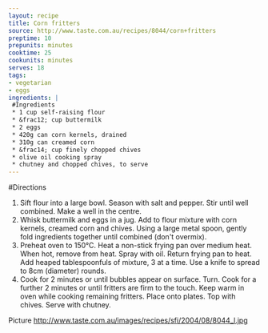 ```yaml
---
layout: recipe
title: Corn fritters 
source: http://www.taste.com.au/recipes/8044/corn+fritters
preptime: 10
prepunits: minutes
cooktime: 25
cookunits: minutes
serves: 18
tags: 
- vegetarian
- eggs
ingredients: |
 #Ingredients
 * 1 cup self-raising flour
 * &frac12; cup buttermilk
 * 2 eggs
 * 420g can corn kernels, drained
 * 310g can creamed corn
 * &frac14; cup finely chopped chives
 * olive oil cooking spray
 * chutney and chopped chives, to serve
---
```

#Directions
1. Sift flour into a large bowl. Season with salt and pepper. Stir until well combined. Make a well in the centre.
2. Whisk buttermilk and eggs in a jug. Add to flour mixture with corn kernels, creamed corn and chives. Using a large metal spoon, gently fold ingredients together until combined (don't overmix).
3. Preheat oven to 150&deg;C. Heat a non-stick frying pan over medium heat. When hot, remove from heat. Spray with oil. Return frying pan to heat. Add heaped tablespoonfuls of mixture, 3 at a time. Use a knife to spread to 8cm (diameter) rounds.
4. Cook for 2 minutes or until bubbles appear on surface. Turn. Cook for a further 2 minutes or until fritters are firm to the touch. Keep warm in oven while cooking remaining fritters. Place onto plates. Top with chives. Serve with chutney.

Picture
http://www.taste.com.au/images/recipes/sfi/2004/08/8044_l.jpg